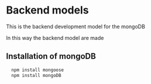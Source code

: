 
# Backend models

This is the backend development model for the mongoDB

In this way the backend model are made



## Installation of mongoDB

```bash
  npm install mongoose
  npm install mongoDB
```
    
